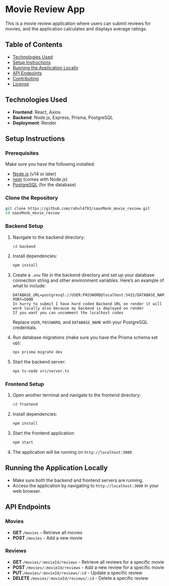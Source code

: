 
# Movie Review App

This is a movie review application where users can submit reviews for movies, and the application calculates and displays average ratings.

## Table of Contents

- [Technologies Used](#technologies-used)
- [Setup Instructions](#setup-instructions)
- [Running the Application Locally](#running-the-application-locally)
- [API Endpoints](#api-endpoints)
- [Contributing](#contributing)
- [License](#license)

## Technologies Used

- **Frontend**: React, Axios
- **Backend**: Node.js, Express, Prisma, PostgreSQL
- **Deployment**: Render

## Setup Instructions

### Prerequisites

Make sure you have the following installed:

- [Node.js](https://nodejs.org/en/download/) (v14 or later)
- [npm](https://www.npmjs.com/get-npm) (comes with Node.js)
- [PostgreSQL](https://www.postgresql.org/download/) (for the database)

### Clone the Repository

```bash
git clone https://github.com/rahul4793/saasMonk_movie_review.git
cd saasMonk_movie_review
```

### Backend Setup

1. Navigate to the backend directory:

   ```bash
   cd backend
   ```

2. Install dependencies:

   ```bash
   npm install
   ```

3. Create a `.env` file in the backend directory and set up your database connection string and other environment variables. Here’s an example of what to include:

   ```env
   DATABASE_URL=postgresql://USER:PASSWORD@localhost:5432/DATABASE_NAME
   PORT=5000
   In hurry to submit I have hard coded Backend URL on render it will work locally also because my backend is deployed on render
   If you want you can uncomment the localhost codes
   ```

   Replace `USER`, `PASSWORD`, and `DATABASE_NAME` with your PostgreSQL credentials.

4. Run database migrations (make sure you have the Prisma schema set up):

   ```bash
   npx prisma migrate dev
   ```

5. Start the backend server:

   ```bash
   npx ts-node src/server.ts
   ```

### Frontend Setup

1. Open another terminal and navigate to the frontend directory:

   ```bash
   cd frontend
   ```

2. Install dependencies:

   ```bash
   npm install
   ```

3. Start the frontend application:

   ```bash
   npm start
   ```

4. The application will be running on `http://localhost:3000`.

## Running the Application Locally

- Make sure both the backend and frontend servers are running.
- Access the application by navigating to `http://localhost:3000` in your web browser.

## API Endpoints

### Movies

- **GET** `/movies` - Retrieve all movies
- **POST** `/movies` - Add a new movie

### Reviews

- **GET** `/movies/:movieId/reviews` - Retrieve all reviews for a specific movie
- **POST** `/movies/:movieId/reviews` - Add a new review for a specific movie
- **PUT** `/movies/:movieId/reviews/:id` - Update a specific review
- **DELETE** `/movies/:movieId/reviews/:id` - Delete a specific review


